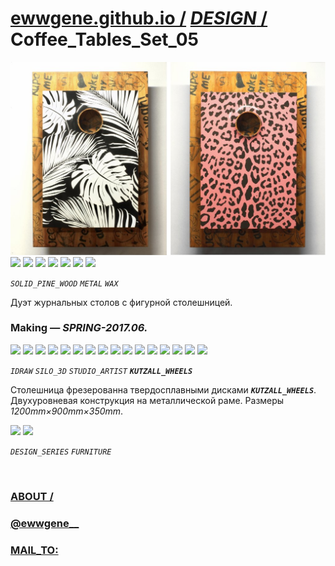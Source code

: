 ﻿
# [ewwgene.github.io /](https://ewwgene.github.io/) [_DESIGN_ /](https://ewwgene.github.io/DESIGN) Coffee_Tables_Set_05

[![Coffee_Tables_Set_05](/100.jpg)](https://ewwgene.github.io/Coffee_Tables_Set_05/Carousel)<br> <a id="103" href="https://ewwgene.github.io/Coffee_Tables_Set_05/Carousel/#103"><img src="https://ewwgene.github.io/Coffee_Tables_Set_05/103.jpg" height="66"></a> <a id="107" href="https://ewwgene.github.io/Coffee_Tables_Set_05/Carousel/#107"><img src="https://ewwgene.github.io/Coffee_Tables_Set_05/107.jpg" height="66"></a> <a id="111" href="https://ewwgene.github.io/Coffee_Tables_Set_05/Carousel/#111"><img src="https://ewwgene.github.io/Coffee_Tables_Set_05/111.jpg" height="66"></a> <a id="113" href="https://ewwgene.github.io/Coffee_Tables_Set_05/Carousel/#113"><img src="https://ewwgene.github.io/Coffee_Tables_Set_05/113.jpg" height="66"></a> <a id="114" href="https://ewwgene.github.io/Coffee_Tables_Set_05/Carousel/#114"><img src="https://ewwgene.github.io/Coffee_Tables_Set_05/114.jpg" height="66"></a> <a id="115" href="https://ewwgene.github.io/Coffee_Tables_Set_05/Carousel/#115"><img src="https://ewwgene.github.io/Coffee_Tables_Set_05/115.jpg" height="66"></a> <a id="117" href="https://ewwgene.github.io/Coffee_Tables_Set_05/Carousel/#117"><img src="https://ewwgene.github.io/Coffee_Tables_Set_05/117.jpg" height="66"></a> <a id="text">&#160;</a>

_`SOLID_PINE_WOOD`_ _`METAL`_ _`WAX`_ 

Дуэт журнальных столов с фигурной столешницей.

### Making — _SPRING-2017.06._
<a id="201m" href="https://ewwgene.github.io/Coffee_Tables_Set_05/Carousel/#201m"><img src="https://ewwgene.github.io/Coffee_Tables_Set_05/Making/201.jpg" height="66"></a> <a id="202m" href="https://ewwgene.github.io/Coffee_Tables_Set_05/Carousel/#202m"><img src="https://ewwgene.github.io/Coffee_Tables_Set_05/Making/202.jpg" height="66"></a> <a id="205m" href="https://ewwgene.github.io/Coffee_Tables_Set_05/Carousel/#205m"><img src="https://ewwgene.github.io/Coffee_Tables_Set_05/Making/205.jpg" height="66"></a> <a id="207m" href="https://ewwgene.github.io/Coffee_Tables_Set_05/Carousel/#207m"><img src="https://ewwgene.github.io/Coffee_Tables_Set_05/Making/207.jpg" height="66"></a> <a id="300m" href="https://ewwgene.github.io/Coffee_Tables_Set_05/Carousel/#300m"><img src="https://ewwgene.github.io/Coffee_Tables_Set_05/Making/300.jpg" height="66"></a> <a id="301m" href="https://ewwgene.github.io/Coffee_Tables_Set_05/Carousel/#301m"><img src="https://ewwgene.github.io/Coffee_Tables_Set_05/Making/301.jpg" height="66"></a> <a id="303m" href="https://ewwgene.github.io/Coffee_Tables_Set_05/Carousel/#303m"><img src="https://ewwgene.github.io/Coffee_Tables_Set_05/Making/303.jpg" height="66"></a> <a id="305m" href="https://ewwgene.github.io/Coffee_Tables_Set_05/Carousel/#305m"><img src="https://ewwgene.github.io/Coffee_Tables_Set_05/Making/305.jpg" height="66"></a> <a id="307m" href="https://ewwgene.github.io/Coffee_Tables_Set_05/Carousel/#307m"><img src="https://ewwgene.github.io/Coffee_Tables_Set_05/Making/307.jpg" height="66"></a> <a id="309m" href="https://ewwgene.github.io/Coffee_Tables_Set_05/Carousel/#309m"><img src="https://ewwgene.github.io/Coffee_Tables_Set_05/Making/309.jpg" height="66"></a> <a id="311m" href="https://ewwgene.github.io/Coffee_Tables_Set_05/Carousel/#311m"><img src="https://ewwgene.github.io/Coffee_Tables_Set_05/Making/311.jpg" height="66"></a> <a id="313m" href="https://ewwgene.github.io/Coffee_Tables_Set_05/Carousel/#313m"><img src="https://ewwgene.github.io/Coffee_Tables_Set_05/Making/313.jpg" height="66"></a> <a id="401m" href="https://ewwgene.github.io/Coffee_Tables_Set_05/Carousel/#401m"><img src="https://ewwgene.github.io/Coffee_Tables_Set_05/Making/401.jpg" height="66"></a> <a id="403m" href="https://ewwgene.github.io/Coffee_Tables_Set_05/Carousel/#403m"><img src="https://ewwgene.github.io/Coffee_Tables_Set_05/Making/403.jpg" height="66"></a> <a id="405m" href="https://ewwgene.github.io/Coffee_Tables_Set_05/Carousel/#405m"><img src="https://ewwgene.github.io/Coffee_Tables_Set_05/Making/405.jpg" height="66"></a> <a id="411m" href="https://ewwgene.github.io/Coffee_Tables_Set_05/Carousel/#411m"><img src="https://ewwgene.github.io/Coffee_Tables_Set_05/Making/411.jpg" height="66"></a>  

_`IDRAW`_ _`SILO_3D`_ _`STUDIO_ARTIST`_  _**`KUTZALL_WHEELS`**_ 

Столешница фрезерованна твердосплавными дисками  _**`KUTZALL_WHEELS`**_. Двухуровневая конструкция на металлической раме. Размеры _1200mm&times;900mm&times;350mm_.

<a id="300" href="https://ewwgene.github.io/Coffee_Tables_Set_05/Carousel/#300"><img src="https://ewwgene.github.io/Coffee_Tables_Set_05/300.jpg" height="66"></a> <a id="405" href="https://ewwgene.github.io/Coffee_Tables_Set_05/Carousel/#405"><img src="https://ewwgene.github.io/Coffee_Tables_Set_05/405.jpg" height="66"></a> 

_`DESIGN_SERIES`_ _`FURNITURE`_ 

<br> 

### [ABOUT /](https://ewwgene.github.io/ABOUT)
### [@ewwgene__](https://instagram.com/ewwgene__?igshid=YmMyMTA2M2Y=)
### [MAIL_TO:](mailto:r0cam@me.com)
